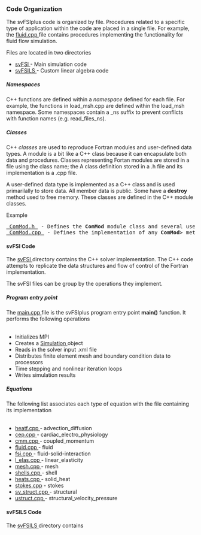<h3 id="developer_code_organization"> Code Organization </h3>
The svFSIplus code is organized by file. Procedures related to a specific type of application within the code are placed in a single file. For example, the <a href="https://github.com/SimVascular/svFSIplus/blob/main/Code/Source/svFSI/fluid.cpp"> fluid.cpp </a> file contains procedures implementing the functionality for fluid flow simulation.

Files are located in two directories
<ul>
<li> <a href="#developer_code_organization_svfsi"> svFSI </a> - Main simulation code </li>
<li> <a href="#developer_code_organization_svfsils"> svFSILS </a> - Custom linear algebra code </li>
</ul>

<h5 id="developer_code_organization_namespace"> Namespaces </h5>
C++ functions are defined within a <i>namespace</i> defined for each file. For example, the functions in load_msh.cpp are defined within the load_msh namespace. Some namespaces contain a _ns suffix to prevent conflicts with function names (e.g. read_files_ns).

<h5 id="developer_code_organization_classes"> Classes </h5>
C++ <i>classes</i> are used to reproduce Fortran modules and user-defined data types. A module is a bit like a C++ class because it can encapsulate both data and procedures. Classes representing Fortan modules are stored in a file using the class name; the A class definition stored in a .h file and its implementation is a .cpp file. 

A user-defined data type is implemented as a C++ class and is used primarilally to store data. All member data is public. Some have a <strong>destroy</strong> method used to free memory. These classes are defined in the C++ module classes.

Example
<pre>
<a href="https://github.com/SimVascular/svFSIplus/blob/main/Code/Source/svFSI/ComMod.h"> ComMod.h </a> - Defines the <strong>ComMod</strong> module class and several user-defined data classes (e.g. <strong>fcType</strong>)
<a href="https://github.com/SimVascular/svFSIplus/blob/main/Code/Source/svFSI/ComMod.cpp"> ComMod.cpp </a> - Defines the implementation of any <strong>ComMod</strong>> methods.
</pre>

<!-- ---------------------------------------------------------- -->
<!-- -------------------- svFSI Code -------------------------- -->
<!-- ---------------------------------------------------------- -->

<h4 id="developer_code_organization_svfsi"> svFSI Code </h4>
The <a href="https://github.com/SimVascular/svFSIplus/tree/main/Code/Source/svFSI"> svFSI </a> directory 
contains the C++ solver implementation. The C++ code attempts to replicate the data structures and flow of control of the Fortran implementation.

The svFSI files can be group by the operations they implement.

<!-- ------------------------------------------------ -->
<!-- --------------- Program entry point ------------ -->
<!-- ------------------------------------------------ -->

<h5 id="developer_code_organization_svfsi_main"> Program entry point </h5>
The <a href="https://github.com/SimVascular/svFSIplus/blob/main/Code/Source/svFSI/main.cpp"> main.cpp </a> file is the svFSIplus program entry point <strong>main()</strong> function. It performs the following operations 

<ul style="list-style-type:disc;"><br>
  <li> Initializes MPI </li>
  <li> Creates a <a href="#developer_simulation_class"> Simulation </a> object </li>
  <li> Reads in the solver input .xml file </li>
  <li> Distributes finite element mesh and boundary condition data to processors </li>
  <li> Time stepping and nonlinear iteration loops </li>
  <li> Writes simulation results </li>
</ul>

<!-- ------------------------------------------------ -->
<!-- ---------------       Equations     ------------ -->
<!-- ------------------------------------------------ -->

<h5 id="developer_code_organization_svfsi_equations"> Equations </h5>
The following list associates each type of equation with the file containing its implementation 

<ul><br>
  <li> <a href="https://github.com/SimVascular/svFSIplus/blob/main/Code/Source/svFSI/heatf.cpp"> heatf.cpp </a> - advection_diffusion </li> 

  <li> <a href="https://github.com/SimVascular/svFSIplus/blob/main/Code/Source/svFSI/cep.cpp"> cep.cpp </a> - cardiac_electro_physiology </li> 

  <li> <a href="https://github.com/SimVascular/svFSIplus/blob/main/Code/Source/svFSI/cmm.cpp"> cmm.cpp </a> - coupled_momentum </li> 

  <li> <a href="https://github.com/SimVascular/svFSIplus/blob/main/Code/Source/svFSI/fluid.cpp"> fluid.cpp </a> - fluid </li> 

  <li> <a href="https://github.com/SimVascular/svFSIplus/blob/main/Code/Source/svFSI/fsi.cpp"> fsi.cpp </a> - fluid-solid-interaction </li> 

  <li> <a href="https://github.com/SimVascular/svFSIplus/blob/main/Code/Source/svFSI/l_elas.cpp"> l_elas.cpp </a> - linear_elasticity </li> 

  <li> <a href="https://github.com/SimVascular/svFSIplus/blob/main/Code/Source/svFSI/mesh.cpp"> mesh.cpp </a> - mesh </li> 

  <li> <a href="https://github.com/SimVascular/svFSIplus/blob/main/Code/Source/svFSI/shells.cpp"> shells.cpp </a> - shell</li> 

  <li> <a href="https://github.com/SimVascular/svFSIplus/blob/main/Code/Source/svFSI/heats.cpp"> heats.cpp </a> - solid_heat </li> 

  <li> <a href="https://github.com/SimVascular/svFSIplus/blob/main/Code/Source/svFSI/stokes.cpp"> stokes.cpp</a> - stokes</li> 

  <li> <a href="https://github.com/SimVascular/svFSIplus/blob/main/Code/Source/svFSI/sv_struct.cpp"> sv_struct.cpp </a> - structural </li> 

  <li> <a href="https://github.com/SimVascular/svFSIplus/blob/main/Code/Source/svFSI/ustruct.cpp"> ustruct.cpp </a> - structural_velocity_pressure </li> 

</ul>

<!-- ---------------------------------------------------------- -->
<!-- -------------------- svFSILS Code ------------------------ -->
<!-- ---------------------------------------------------------- -->

<h4 id="developer_code_organization_svfsils"> svFSILS Code </h4>
The <a href="https://github.com/SimVascular/svFSIplus/tree/main/Code/Source/svFSILS"> svFSILS </a> directory contains

